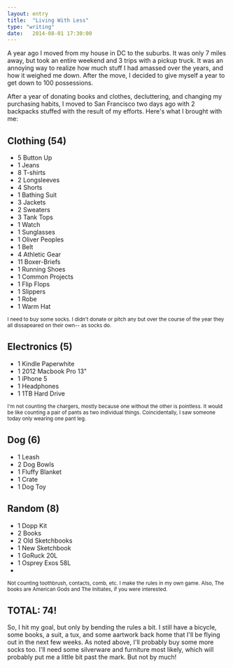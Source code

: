 ```yaml
---
layout: entry
title:  "Living With Less"
type: "writing"
date:   2014-08-01 17:30:00
---
```


<!-- Post specific styles -->
<style>
	
</style>

<!-- Post Content -->
A year ago I moved from my house in DC to the suburbs. It was only 7 miles away, but took an entire weekend and 3 trips with a pickup truck. It was an annoying way to realize how much stuff I had amassed over the years, and how it weighed me down. After the move, I decided to give myself a year to get down to 100 possessions.

After a year of donating books and clothes, decluttering, and changing my purchasing habits, I moved to San Francisco two days ago with 2 backpacks stuffed with the result of my efforts. Here's what I brought with me:

<h2>Clothing (54)</h2>
<ul class="l-col-3">
<li>5 Button Up</li>
<li>1 Jeans</li>
<li>8 T-shirts</li>
<li>2 Longsleeves</li>
<li>4 Shorts</li>
<li>1 Bathing Suit</li>
<li>3 Jackets</li>
<li>2 Sweaters</li>
<li>3 Tank Tops</li>
<li>1 Watch</li>
<li>1 Sunglasses</li>
<li>1 Oliver Peoples</li>
<li>1 Belt</li>
<li>4 Athletic Gear</li>
<li>11 Boxer-Briefs</li>
<li>1 Running Shoes</li>
<li>1 Common Projects</li>
<li>1 Flip Flops</li>
<li>1 Slippers</li>
<li>1 Robe</li>
<li>1 Warm Hat</li>
</ul>
<small>I need to buy some socks. I didn't donate or pitch any but over the course of the year they all dissapeared on their own-- as socks do.</small>

<h2>Electronics (5)</h2>
<ul class="l-col-3">
<li>1 Kindle Paperwhite</li>
<li>1 2012 Macbook Pro 13"</li>
<li>1 iPhone 5</li>
<li>1 Headphones</li>
<li>1 1TB Hard Drive</li>
</ul>
<small>I'm not counting the chargers, mostly because one without the other is pointless. It would be like counting a pair of pants as two individual things. Coincidentally, I saw someone today only wearing one pant leg.</small>


<h2>Dog (6)</h2>
<ul class="l-col-3">
<li>1 Leash</li>
<li>2 Dog Bowls</li>
<li>1 Fluffy Blanket</li>
<li>1 Crate</li>
<li>1 Dog Toy</li>
</ul>

<h2>Random (8)</h2>
<ul class="l-col-3">
<li>1 Dopp Kit</li>
<li>2 Books</li>
<li>2 Old Sketchbooks</li>
<li>1 New Sketchbook</li>
<li>1 GoRuck 20L</li>
<li>1 Osprey Exos 58L</li>
<li></li>
</ul>
<small>Not counting toothbrush, contacts, comb, etc. I make the rules in my own game. Also, The books are American Gods and The Initiates, if you were interested.</small>

<h2>TOTAL: 74!</h2>

So, I hit my goal, but only by bending the rules a bit. I still have a bicycle, some books, a suit, a tux, and some aartwork back home that I'll be flying out in the next few weeks. As noted above, I'll probably buy some more socks too. I'll need some silverware and furniture most likely, which will probably put me a little bit past the mark. But not by much! 

<script src="/js/jquery.color.min.js"></script>
<script type="text/javascript" src="/js/jquery.lettering-0.6.1.min.js"></script>
<!-- Post specific js -->
<script type="text/javascript">
</script>




